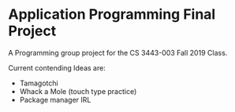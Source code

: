 Application Programming Final Project
======================================

A Programming group project for the CS 3443-003 Fall 2019 Class.

Current contending Ideas are:
* Tamagotchi
* Whack a Mole (touch type practice)
* Package manager IRL
